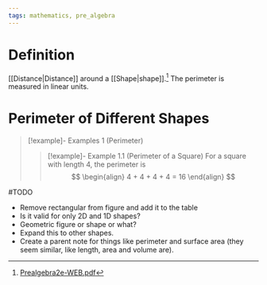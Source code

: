 ```yaml
---
tags: mathematics, pre_algebra
---
```


# Definition

[[Distance|Distance]] around a [[Shape|shape]].[^1] The perimeter is measured in linear units.

# Perimeter of Different Shapes



> [!example]- Examples 1 (Perimeter)
> > [!example]- Example 1.1 (Perimeter of a Square)
> > For a square with length $4$, the perimeter is 
> > $$
> > \begin{align}
> > 4 + 4 + 4 + 4 = 16
> > \end{align}
> > $$

#TODO

- Remove rectangular from figure and add it to the table
- Is it valid for only 2D and 1D shapes?
- Geometric figure or shape or what?
- Expand this to other shapes.
- Create a parent note for things like perimeter and surface area (they seem similar, like length, area and volume are).

[^1]: [Prealgebra2e-WEB.pdf](zotero://open-pdf/library/items/W4QW2QZI?page=42)